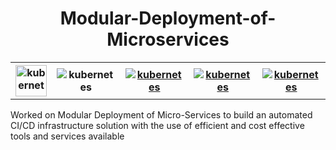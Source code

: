 <h1 align="center">Modular-Deployment-of-Microservices</h1>
<table style="width:100%">
  <tr>
    <th><img src="https://assets.stickpng.com/images/58480a44cef1014c0b5e4917.png" height=50px weidth=50px alt="kubernetes" /></th>
    <th><img src="https://assets.stickpng.com/images/58480a44cef1014c0b5e4917.png" alt="kubernetes" /></th>
    <th><a href="https://kubernetes.io/"><img src="https://assets.stickpng.com/images/58480a44cef1014c0b5e4917.png" alt="kubernetes" /></a> </th>
    <th><a href="https://kubernetes.io/"><img src="https://assets.stickpng.com/images/58480a44cef1014c0b5e4917.png" alt="kubernetes" /></a> </th>
    <th><a href="https://kubernetes.io/"><img src="https://assets.stickpng.com/images/58480a44cef1014c0b5e4917.png" alt="kubernetes" /></a> </th>
  </tr>
</table>
Worked on Modular Deployment of Micro-Services to build an automated CI/CD infrastructure solution with the use of efficient and cost effective tools and services available
